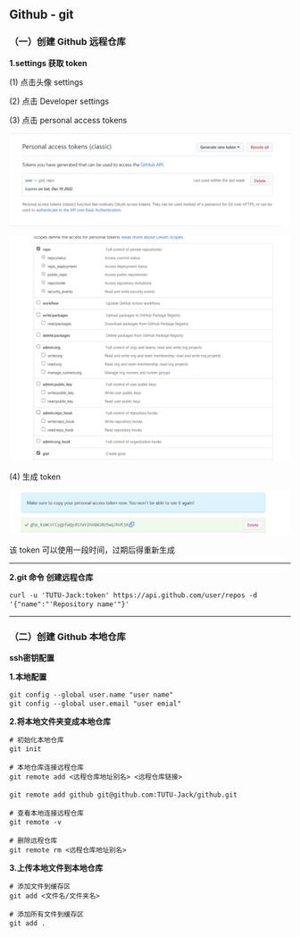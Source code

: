 ## Github - git

### （一）创建 Github 远程仓库

**1.settings 获取 token**

(1) 点击头像 settings

(2) 点击 Developer settings

(3) 点击 personal access tokens

![图 1](images/a37717d0a793e50086e8e5b524817c139f88e6238cf53bc1ad04df2949610c29.png)  

![图 2](images/b54c3b9cec6446537390f5722a2164d729cdce3ddf705facd620a4a3d340682c.png)  

(4) 生成 token 

![图 3](images/3ba565c64fbb4200cd03903856a883193fd3e4e6e41ad18c65a8b2edeb75506e.png)  

该 token 可以使用一段时间，过期后得重新生成

---
**2.git 命令 创建远程仓库**
```shell
curl -u 'TUTU-Jack:token' https://api.github.com/user/repos -d '{"name":"'Repository name'"}'
```
---

### （二）创建 Github 本地仓库

**ssh密钥配置**


**1.本地配置**
```shell
git config --global user.name "user name"
git config --global user.email "user emial"
```

**2.将本地文件夹变成本地仓库**
```shell
# 初始化本地仓库
git init

# 本地仓库连接远程仓库
git remote add <远程仓库地址别名> <远程仓库链接>

git remote add github git@github.com:TUTU-Jack/github.git

# 查看本地连接远程仓库
git remote -v

# 删除远程仓库
git remote rm <远程仓库地址别名>
```
**3.上传本地文件到本地仓库**
```shell
# 添加文件到缓存区
git add <文件名/文件夹名>

# 添加所有文件到缓存区
git add .
```
